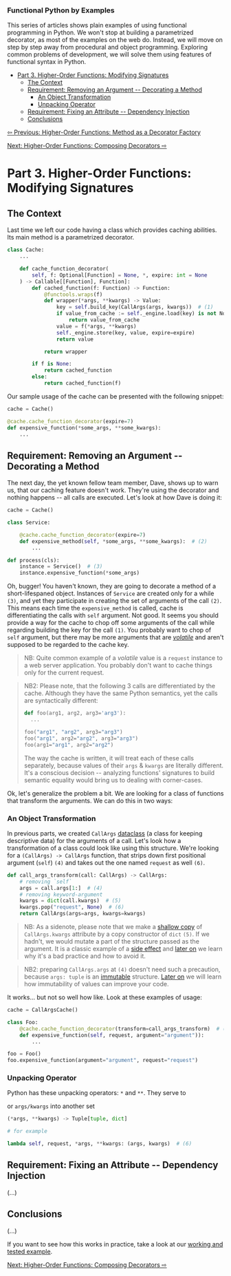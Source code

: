 ### Functional Python by Examples

This series of articles shows plain examples of using functional programming in Python. We won't stop at building a parametrized decorator, as most of the examples on the web do. Instead, we will move on step by step away from procedural and object programming. Exploring common problems of development, we will solve them using features of functional syntax in Python.

- [Part 3. Higher-Order Functions: Modifying Signatures](#part-3-higher-order-functions-modifying-signatures)
  - [The Context](#the-context)
  - [Requirement: Removing an Argument -- Decorating a Method](#requirement-removing-an-argument----decorating-a-method)
    - [An Object Transformation](#an-object-transformation)
    - [Unpacking Operator](#unpacking-operator)
  - [Requirement: Fixing an Attribute -- Dependency Injection](#requirement-fixing-an-attribute----dependency-injection)
  - [Conclusions](#conclusions)

[⇦ Previous: Higher-Order Functions: Method as a Decorator Factory](fp02_method_as_decorator_factory.md)

[Next: Higher-Order Functions: Composing Decorators ⇨](fp04_composing_decorators.md)

# Part 3. Higher-Order Functions: Modifying Signatures

## The Context

Last time we left our code having a class which provides caching abilities. Its main method is a parametrized decorator.

```python
class Cache:
    ...

    def cache_function_decorator(
        self, f: Optional[Function] = None, *, expire: int = None
    ) -> Callable[[Function], Function]:
        def cached_function(f: Function) -> Function:
            @functools.wraps(f)
            def wrapper(*args, **kwargs) -> Value:
                key = self.build_key(CallArgs(args, kwargs))  # (1)
                if value_from_cache := self._engine.load(key) is not NotSet:
                    return value_from_cache
                value = f(*args, **kwargs)
                self._engine.store(key, value, expire=expire)
                return value

            return wrapper

        if f is None:
            return cached_function
        else:
            return cached_function(f)
```

Our sample usage of the cache can be presented with the following snippet:

```python
cache = Cache()

@cache.cache_function_decorator(expire=7)
def expensive_function(*some_args, **some_kwargs):
    ...
```

## Requirement: Removing an Argument -- Decorating a Method

The next day, the yet known fellow team member, Dave, shows up to warn us, that our caching feature doesn't work. They're using the decorator and nothing happens -- all calls are executed. Let's look at how Dave is doing it:

```python
cache = Cache()

class Service:

    @cache.cache_function_decorator(expire=7)
    def expensive_method(self, *some_args, **some_kwargs):  # (2)
        ...

def process(cls):
    instance = Service()  # (3)
    instance.expensive_function(*some_args)
```

Oh, bugger! You haven't known, they are going to decorate a method of a short-lifespaned object. Instances of `Service` are created only for a while `(3)`, and yet they participate in creating the set of arguments of the call `(2)`. This means each time the `expensive_method` is called, cache is differentiating the calls with `self` argument. Not good. It seems you should provide a way for the cache to chop off some arguments of the call while regarding building the key for the call `(1)`. You probably want to chop of `self` argument, but there may be more arguments that are [*volatile*](https://en.wikipedia.org/wiki/Volatile_(computer_programming)) and aren't supposed to be regarded to the cache key.

> NB: Quite common example of a *volatile* value is a `request` instance to a web server application. You probably don't want to cache things only for the current request.

> NB2: Please note, that the following 3 calls are differentiated by the cache. Although they have the same Python semantics, yet the calls are syntactically different:
>
> ```python
> def foo(arg1, arg2, arg3='arg3'):
>   ...
>
> foo("arg1", "arg2", arg3="arg3")
> foo("arg1", arg2="arg2", arg3="arg3")
> foo(arg1="arg1", arg2="arg2") 
> ```
>
> The way the cache is written, it will treat each of these calls separately, because values of their `args` & `kwargs` are literally different. It's a conscious decision -- analyzing functions' signatures to build semantic equality would bring us to dealing with corner-cases.

Ok, let's generalize the problem a bit. We are looking for a class of functions that transform the arguments. We can do this in two ways:

### An Object Transformation

In previous parts, we created `CallArgs` [dataclass](https://realpython.com/python-data-classes/) (a class for keeping descriptive data) for the arguments of a call. Let's look how a transformation of a class could look like using this structure. We're looking for a `(CallArgs) -> CallArgs` function, that strips down first positional argument (`self`) `(4)` and takes out the one named `request` as well `(6)`.

```python
def call_args_transform(call: CallArgs) -> CallArgs:
    # removing `self`
    args = call.args[1:]  # (4)
    # removing keyword-argument
    kwargs = dict(call.kwargs)  # (5)
    kwargs.pop("request", None)  # (6)
    return CallArgs(args=args, kwargs=kwargs)
```

> NB: As a sidenote, please note that we make a [shallow copy](https://en.wikipedia.org/wiki/Object_copying#Shallow_copy) of `CallArgs.kwargs` attribute by a copy constructor of `dict` `(5)`. If we hadn't, we would mutate a part of the structure passed as the argument. It is a classic example of a [side effect](https://en.wikipedia.org/wiki/Side_effect_(computer_science)) and [later on]() we learn why it's a bad practice and how to avoid it.

> NB2: preparing `CallArgs.args` at `(4)` doesn't need such a precaution, because `args: tuple` is an [immutable](https://en.wikipedia.org/wiki/Immutable_object#Weak_vs_strong_immutability) structure. [Later on]() we will learn how immutability of values can improve your code.

It works... but not so well how like. Look at these examples of usage:

```python
cache = CallArgsCache()

class Foo:
    @cache.cache_function_decorator(transform=call_args_transform)  # (6)
    def expensive_function(self, request, argument="argument")):
        ...

foo = Foo()
foo.expensive_function(argument="argument", request="request")
```

### Unpacking Operator

Python has these unpacking operators: `*` and `**`. They serve to

or `args/kwargs` into another set

```python
(*args, **kwargs) -> Tuple[tuple, dict]

# for example

lambda self, request, *args, **kwargs: (args, kwargs)  # (6)
```

## Requirement: Fixing an Attribute -- Dependency Injection

(...)

## Conclusions

(...)

If you want to see how this works in practice, take a look at our [working and tested example](fp03_modifying_signatures.py).

[Next: Higher-Order Functions: Composing Decorators ⇨](fp04_composing_decorators.md)
